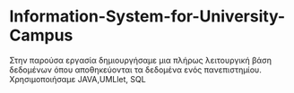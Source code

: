 # Information-System-for-University-Campus
Στην παρούσα εργασία δημιουργήσαμε μια πλήρως λειτουργική βάση δεδομένων όπου αποθηκεύονται τα δεδομένα ενός πανεπιστημίου. Χρησιμοποιήσαμε JAVA,UMLlet, SQL
